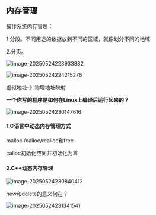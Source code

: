 ## 内存管理

操作系统内存管理：

1.分段。不同用途的数据放到不同的区域，就像划分不同的地域

2.分页。

![image-20250524223933882](C:\Users\LIYUFENG\AppData\Roaming\Typora\typora-user-images\image-20250524223933882.png)

![image-20250524224215276](C:\Users\LIYUFENG\AppData\Roaming\Typora\typora-user-images\image-20250524224215276.png)

虚拟地址-》物理地址映射

**一个你写的程序是如何在Linux上编译后运行起来的？**

![image-20250524230147616](C:\Users\LIYUFENG\AppData\Roaming\Typora\typora-user-images\image-20250524230147616.png)

#### 1.C语言中动态内存管理方式

malloc /calloc/realloc和free

calloc初始化空间并初始化为零

#### 2.C++动态内存管理

![image-20250524230840412](C:\Users\LIYUFENG\AppData\Roaming\Typora\typora-user-images\image-20250524230840412.png)

new和delete的意义何在？

![image-20250524231341541](C:\Users\LIYUFENG\AppData\Roaming\Typora\typora-user-images\image-20250524231341541.png)